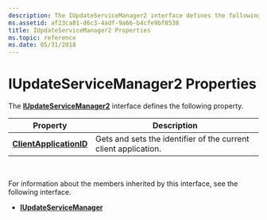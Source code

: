 ```yaml
---
description: The IUpdateServiceManager2 interface defines the following property.
ms.assetid: af23ca81-d6c3-4adf-9a66-b4cfe9bf8538
title: IUpdateServiceManager2 Properties
ms.topic: reference
ms.date: 05/31/2018
---
```


# IUpdateServiceManager2 Properties

The [**IUpdateServiceManager2**](/windows/desktop/api/Wuapi/nn-wuapi-iupdateservicemanager2) interface defines the following property.



| Property                                                                  | Description                                                     |
|---------------------------------------------------------------------------|-----------------------------------------------------------------|
| [**ClientApplicationID**](/windows/desktop/api/Wuapi/nf-wuapi-iupdateservicemanager2-get_clientapplicationid) | Gets and sets the identifier of the current client application. |



 

For information about the members inherited by this interface, see the following interface.

-   [**IUpdateServiceManager**](/windows/desktop/api/Wuapi/nn-wuapi-iupdateservicemanager)

 

 



